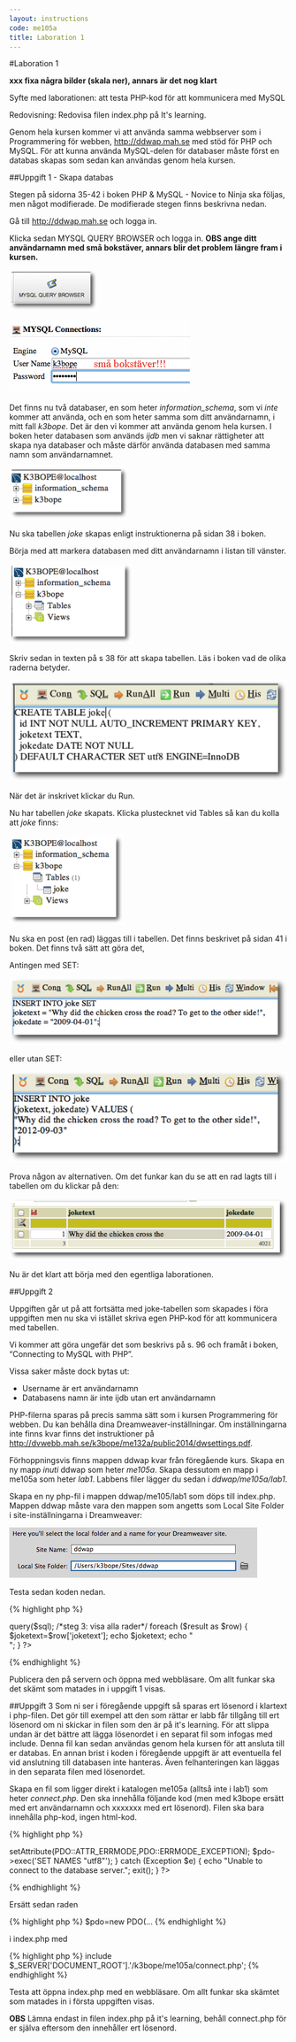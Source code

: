 ```yaml
---
layout: instructions
code: me105a
title: Laboration 1
---
```


#Laboration 1
<!--
cd /Users/k3bope/Box\ Sync/Box\ ME/kurser/ME105A_Databasbaserad_publicering/notes2014/lab1-filer/
pandoc lab1.md --css=test.css -s -o lab1.html -t html5


cp project.html /Users/k3bope/Sites/dvwebb/me132a/public2014
curl -3 -v --ftp-ssl -T "project.html" -u k3bope ftp://ddwap.mah.se/me132a/public2014/

-->

**xxx fixa några bilder (skala ner), annars är det nog klart**



Syfte med laborationen:
att testa PHP-kod för att kommunicera med MySQL

Redovisning: Redovisa filen index.php på It's learning.

Genom hela kursen kommer vi att använda samma webbserver som i Programmering för webben, <http://ddwap.mah.se>  med stöd för PHP och MySQL. För att kunna använda MySQL-delen för databaser måste först en databas skapas som sedan kan användas genom hela kursen. 

##Uppgift 1 - Skapa databas

Stegen på sidorna 35-42 i boken PHP & MySQL - Novice to Ninja ska följas, men något modifierade. De modifierade stegen finns beskrivna nedan. 

Gå till <http://ddwap.mah.se> och logga in.

Klicka sedan MYSQL QUERY BROWSER och logga in. **OBS ange ditt användarnamn med små bokstäver, annars blir det problem längre fram i kursen.**

![](im1/image001.png)
 

![](im1/image002.png)
 
Det finns nu två databaser, en som heter *information_schema*, som vi *inte* kommer att använda, och en som heter samma som ditt användarnamn, i mitt fall *k3bope*. Det är den vi kommer att använda genom hela kursen. I boken heter databasen som används *ijdb* men vi saknar rättigheter att skapa nya databaser och måste därför använda databasen med samma namn som användarnamnet. 

![](im1/image003.png)

Nu ska tabellen *joke* skapas enligt instruktionerna på sidan 38 i boken. 

Börja med att markera databasen med ditt användarnamn i listan till vänster.

![](im1/image004.png)

Skriv sedan in texten på s 38 för att skapa tabellen. Läs i boken vad de olika raderna betyder. 

![](im1/image005.png)


När det är inskrivet klickar du Run. 

Nu har tabellen *joke* skapats. Klicka plustecknet vid Tables så kan du kolla att *joke* finns: 

![](im1/image006.png)

Nu ska en post (en rad) läggas till i tabellen. Det finns beskrivet på sidan 41 i boken. Det finns två sätt att göra det, 

Antingen med SET:

![](im1/image007.png)

eller utan SET:

![](im1/image008.png)

Prova någon av alternativen. Om det funkar kan du se att en rad lagts till i tabellen om du klickar på den:

![](im1/image009.png)

Nu är det klart att börja med den egentliga laborationen.


##Uppgift 2

Uppgiften går ut på att fortsätta med joke-tabellen som skapades i föra uppgiften men nu ska vi istället skriva egen PHP-kod för att kommunicera med tabellen. 

Vi kommer att göra ungefär det som beskrivs på s. 96 och framåt i boken, “Connecting to MySQL with PHP”.  

Vissa saker måste dock bytas ut:

- Username är ert användarnamn
- Databasens namn är inte ijdb utan ert användarnamn

PHP-filerna sparas på precis samma sätt som i kursen Programmering för webben. Du kan behålla dina Dreamweaver-inställningar. Om inställningarna inte finns kvar finns det instruktioner på <http://dvwebb.mah.se/k3bope/me132a/public2014/dwsettings.pdf>. 

Förhoppningsvis finns mappen ddwap kvar från föregående kurs. Skapa en ny mapp *inuti* ddwap som heter *me105a*.  Skapa dessutom en mapp i me105a som heter *lab1*. Labbens filer lägger du sedan i *ddwap/me105a/lab1*. 

Skapa en ny php-fil i mappen ddwap/me105/lab1 som döps till index.php. Mappen ddwap måste vara den mappen som angetts som Local Site Folder i site-inställningarna i Dreamweaver:

![](im1/image010.png)

Testa sedan koden nedan. 

{% highlight php %}
<?php
/* 
steg 1: upprätta kontakt mellan php-sidan och databasen
i boken är dbname=ijdb, men på vår server måste vi
använda vårt användarnamn som databasnamn

ersätt k3bope på två ställen med ert userid och 
ersätt XXXXXXXXX med ert lösenord
*/
*
$pdo=new PDO('mysql:host=localhost;dbname=k3bope','k3bope','XXXXXXXXX'); 

/*steg 2: fråga efter alla rader i tabellen joke*/
$sql='SELECT * FROM joke';
$result=$pdo->query($sql);

/*steg 3: visa alla rader*/
foreach ($result as $row) {
	$joketext=$row['joketext'];
	echo $joketext;
	echo "<br>";
}
?>
{% endhighlight %}

Publicera den på servern och öppna med webbläsare. Om allt funkar ska det skämt som matades in i uppgift 1 visas. 

##Uppgift 3
Som ni ser i föregående uppgift så sparas ert lösenord i klartext i php-filen. Det gör till exempel att den som rättar er labb får tillgång till ert lösenord om ni skickar in filen som den är på it's learning. För att slippa undan är det bättre att lägga lösenordet i en separat fil som infogas med include. Denna fil kan sedan användas genom hela kursen för att ansluta till er databas. En annan brist i koden i föregående uppgift är att eventuella fel vid anslutning till databasen inte hanteras. Även felhanteringen kan läggas in den separata filen med lösenordet. 

Skapa en fil som ligger direkt i katalogen me105a (alltså inte i lab1) som heter *connect.php*. Den ska innehålla följande kod (men med k3bope ersätt med ert användarnamn och xxxxxxx med ert lösenord). Filen ska bara innehålla php-kod, ingen html-kod. 

{% highlight php %}
<?php
try 
{
	$pdo=new PDO('mysql:host=localhost;dbname=k3bope','k3bope','xxxxxxxx');
	$pdo->setAttribute(PDO::ATTR_ERRMODE,PDO::ERRMODE_EXCEPTION);
	$pdo->exec('SET NAMES "utf8"');
} 
catch (Exception $e)
{
	echo "Unable to connect to the database server.";
	exit();
}
?>
{% endhighlight %}

Ersätt sedan raden 

{% highlight php %}
$pdo=new PDO(...
{% endhighlight %}

i index.php med

{% highlight php %}
include $_SERVER['DOCUMENT_ROOT'].'/k3bope/me105a/connect.php';
{% endhighlight %}

Testa att öppna index.php med en webbläsare. Om allt funkar ska skämtet som matades in i första uppgiften visas. 

**OBS** Lämna endast in filen index.php på it's learning, behåll connect.php för er själva eftersom den innehåller ert lösenord. 